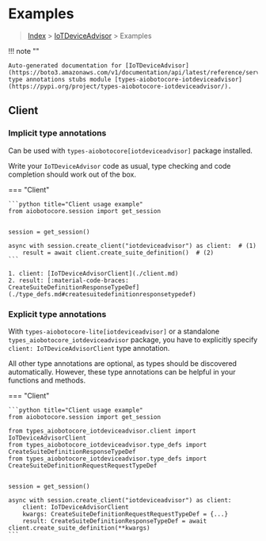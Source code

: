# Examples

> [Index](../README.md) > [IoTDeviceAdvisor](./README.md) > Examples

!!! note ""

    Auto-generated documentation for [IoTDeviceAdvisor](https://boto3.amazonaws.com/v1/documentation/api/latest/reference/services/iotdeviceadvisor.html#IoTDeviceAdvisor)
    type annotations stubs module [types-aiobotocore-iotdeviceadvisor](https://pypi.org/project/types-aiobotocore-iotdeviceadvisor/).

## Client

### Implicit type annotations

Can be used with `types-aiobotocore[iotdeviceadvisor]` package installed.

Write your `IoTDeviceAdvisor` code as usual,
type checking and code completion should work out of the box.



=== "Client"

    ```python title="Client usage example"
    from aiobotocore.session import get_session


    session = get_session()

    async with session.create_client("iotdeviceadvisor") as client:  # (1)
        result = await client.create_suite_definition()  # (2)
    ```

    1. client: [IoTDeviceAdvisorClient](./client.md)
    2. result: [:material-code-braces: CreateSuiteDefinitionResponseTypeDef](./type_defs.md#createsuitedefinitionresponsetypedef) 






### Explicit type annotations

With `types-aiobotocore-lite[iotdeviceadvisor]`
or a standalone `types_aiobotocore_iotdeviceadvisor` package, you have to explicitly specify
`client: IoTDeviceAdvisorClient` type annotation.

All other type annotations are optional, as types should be discovered automatically.
However, these type annotations can be helpful in your functions and methods.


=== "Client"

    ```python title="Client usage example"
    from aiobotocore.session import get_session

    from types_aiobotocore_iotdeviceadvisor.client import IoTDeviceAdvisorClient
    from types_aiobotocore_iotdeviceadvisor.type_defs import CreateSuiteDefinitionResponseTypeDef
    from types_aiobotocore_iotdeviceadvisor.type_defs import CreateSuiteDefinitionRequestRequestTypeDef


    session = get_session()

    async with session.create_client("iotdeviceadvisor") as client:
        client: IoTDeviceAdvisorClient
        kwargs: CreateSuiteDefinitionRequestRequestTypeDef = {...}
        result: CreateSuiteDefinitionResponseTypeDef = await client.create_suite_definition(**kwargs)
    ```




